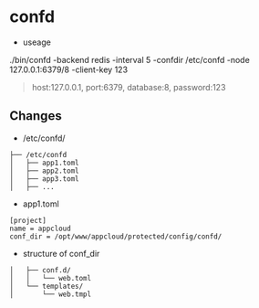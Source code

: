 # confd

- useage 

./bin/confd  -backend redis -interval 5 -confdir /etc/confd -node 127.0.0.1:6379/8 -client-key 123

> host:127.0.0.1, port:6379, database:8, password:123

## Changes

- /etc/confd/

```
├── /etc/confd  
│   ├── app1.toml  
│   ├── app2.toml  
│   ├── app3.toml  
│   ├── ...  

```

- app1.toml

```
[project]
name = appcloud
conf_dir = /opt/www/appcloud/protected/config/confd/

```

- structure of conf_dir

```
│   ├── conf.d/  
│   │   └── web.toml  
│   └── templates/  
│       └── web.tmpl  
```
